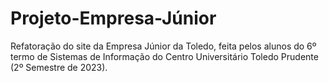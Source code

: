 # Projeto-Empresa-Júnior
Refatoração do site da Empresa Júnior da Toledo, feita pelos alunos do 6º termo de Sistemas de Informação do Centro Universitário Toledo Prudente (2º Semestre de 2023).

